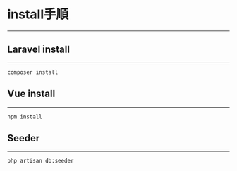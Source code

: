 # install手順
---
## Laravel install
---
```shell:laravel install
composer install
```
## Vue install
---
```shell:vue install
npm install
```
## Seeder
---
```shell:Seeder
php artisan db:seeder
```
